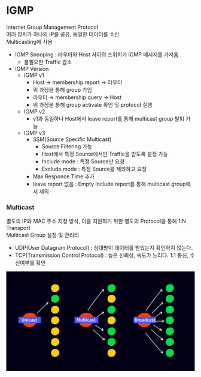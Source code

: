 # IGMP
Internet Group Management Protocol  
여러 장치가 하나의 IP를 공유, 동일한 데이터를 수신  
Multicasting에 사용  

- IGMP Snooping : 라우터와 Host 사이의 스위치가 IGMP 메시지를 가져옴
    - 불필요한 Traffic 감소
- IGMP Version
    - IGMP v1
        - Host → membership report → 라우터
        - 위 과정을 통해 group 가입
        - 라우터 → membership query → Host
        - 위 과정을 통해 group activate 확인 및 protocol 실행
    - IGMP v2
        - v1과 동일하나 Host에서 leave report를 통해 multicast group 탈퇴 가능
    - IGMP v3
        - SSM(Source Specific Multicast)
            - Source Filtering 가능
            - Host에서 특정 Source에서만 Traffic을 받도록 설정 가능
            - Include mode : 특정 Source만 요청
            - Exclude mode : 특정 Source를 제외하고 요청
        - Max Responce Time 추가
        - leave report 없음 : Empty Include report를 통해 multicast group에서 제외

### Multicast
별도의 IP와 MAC 주소 지정 방식, 이를 지원하기 위한 별도의 Protocol을 통해 1:N Transport  
Multicast Group 설정 및 관리리

- UDP(User Datagram Protocol) : 상대방이 데이터를 받았는지 확인하지 않는다.
- TCP(Transmission Control Protocol) : 높은 신뢰성, 속도가 느리다. 1:1 통신, 수신여부를 확인

![jpg](../img/multicast.jpg)